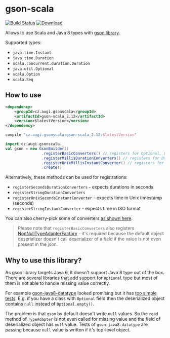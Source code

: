 # gson-scala

[![Build Status](https://travis-ci.org/augi/gson-scala.svg?branch=master)](https://travis-ci.org/augi/gson-scala) [![Download](https://api.bintray.com/packages/augi/maven/gson-scala_2.12/images/download.svg) ](https://bintray.com/augi/maven/gson-scala_2.12/_latestVersion)

Allows to use Scala and Java 8 types with [gson library](https://github.com/google/gson).

Supported types:
* `java.time.Instant`
* `java.time.Duration`
* `scala.concurrent.duration.Duration`
* `java.util.Optional`
* `scala.Option`
* `scala.Seq`

## How to use
```xml
<dependency>
    <groupId>cz.augi.gsonscala</groupId>
    <artifactId>gson-scala_2.12</artifactId>
    <version>$latestVersion</version>
</dependency>
```

```gradle
compile "cz.augi.gsonscala:gson-scala_2.12:$latestVersion"
```

```scala
import cz.augi.gsonscala._
val gson = new GsonBuilder()
                .registerBasicConverters() // registers for Optional, Option and Seq
                .registerMillisDurationConverters() // registers for Duration classes expecting millis in integer values
                .registerUnixMillisInstantConverter() // registers for Instant expecting Unix millis in integer values
                .create()
```

Alternatively, these methods can be used for registrations:
* `registerSecondsDurationConverters` - expects durations in seconds
* `registerStringDurationConverters`
* `registerUnixSecondsInstantConverter` - expects time in Unix timestamp (seconds)
* `registerStringInstantConverter` - expects time in ISO format

You can also cherry-pick some of converters [as shown here](https://github.com/augi/gson-scala/blob/master/src/main/scala/cz/augi/gsonscala/package.scala).

> Please note that `registerBasicConverters` also registers [NonNullTypeAdapterFactory](https://github.com/augi/gson-scala/blob/master/src/main/scala/cz/augi/gsonscala/NonNullTypeAdapterFactory.scala) - it's required
 because the default object deserializer doesn't call deserializer of a field if the value is not even present in the json.

## Why to use this library?
As gson library targets Java 6, it doesn't support Java 8 type out of the box. There are several libraries that add support
for `Optional` type but most of them is not able to handle missing value correctly.
 
For example [gson-java8-datatype](https://github.com/caoqianli/gson-java8-datatype) looked promising but
it has [too simple tests](https://github.com/caoqianli/gson-java8-datatype/blob/master/src/test/java/net/dongliu/gson/GsonJava8TypeAdapterFactoryTest.java).
E.g. if you have a class with `Optional` field then the deserialized object contains `null` instead of `Optional.empty()`.

The problem is that `gson` by default doesn't write `null` values. So the `read` method of `TypeAdapter` is not even called for missing value
and the field of deserialized object has `null` value. Tests of `gson-java8-datatype` are passing because `null` value is written if it's top-level object.
